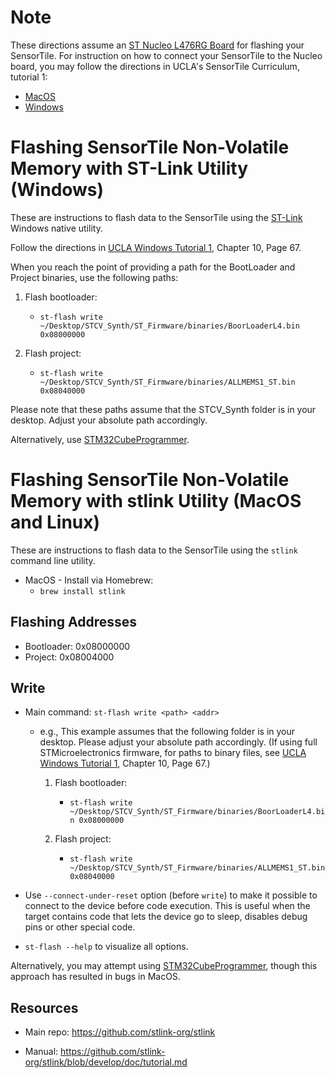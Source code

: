 # Note

These directions assume an [ST Nucleo L476RG Board](https://www.st.com/en/evaluation-tools/nucleo-l476rg.html) for flashing your SensorTile. For instruction on how to connect your SensorTile to the Nucleo board, you may follow the directions in UCLA's SensorTile Curriculum, tutorial 1:

* [MacOS](https://drive.google.com/file/d/1v540B7Kj-gJ9Px35lsvecWksL4ZKAPr_/view)
* [Windows](https://drive.google.com/file/d/1bh39QMUHsFQ8bXTbingEP0JvlwMTbXq4/view)


# Flashing SensorTile Non-Volatile Memory with ST-Link Utility (Windows)

These are instructions to flash data to the SensorTile using the [ST-Link](https://www.st.com/en/development-tools/stsw-link004.html) Windows native utility.

Follow the directions in [UCLA Windows Tutorial 1](https://drive.google.com/file/d/1bh39QMUHsFQ8bXTbingEP0JvlwMTbXq4/view), Chapter 10, Page 67.

When you reach the point of providing a path for the BootLoader and Project binaries, use the following paths:

1. Flash bootloader:
    * `st-flash write ~/Desktop/STCV_Synth/ST_Firmware/binaries/BoorLoaderL4.bin 0x08000000`

2. Flash project:
    * `st-flash write ~/Desktop/STCV_Synth/ST_Firmware/binaries/ALLMEMS1_ST.bin 0x08040000`

Please note that these paths assume that the STCV_Synth folder is in your desktop. Adjust your absolute path accordingly.

Alternatively, use [STM32CubeProgrammer](https://www.st.com/en/development-tools/stm32cubeprog.html).


# Flashing SensorTile Non-Volatile Memory with stlink Utility (MacOS and Linux)

These are instructions to flash data to the SensorTile using the `stlink` command line utility.

* MacOS - Install via Homebrew:
    * `brew install stlink`


## Flashing Addresses

* Bootloader: 0x08000000
* Project: 0x08004000


## Write

* Main command: `st-flash write <path> <addr>`

    * e.g., This example assumes that the following folder is in your desktop. Please adjust your absolute path accordingly. (If using full STMicroelectronics firmware, for paths to binary files, see [UCLA Windows Tutorial 1](https://drive.google.com/file/d/1bh39QMUHsFQ8bXTbingEP0JvlwMTbXq4/view), Chapter 10, Page 67.)

        1. Flash bootloader:
            * `st-flash write ~/Desktop/STCV_Synth/ST_Firmware/binaries/BoorLoaderL4.bin 0x08000000`

        2. Flash project:
            * `st-flash write ~/Desktop/STCV_Synth/ST_Firmware/binaries/ALLMEMS1_ST.bin 0x08040000`

* Use `--connect-under-reset` option (before `write`) to make it possible to connect to the device before code execution. This is useful when the target contains code that lets the device go to sleep, disables debug pins or other special code.

* `st-flash --help` to visualize all options.

Alternatively, you may attempt using [STM32CubeProgrammer](https://www.st.com/en/development-tools/stm32cubeprog.html), though this approach has resulted in bugs in MacOS.

## Resources

* Main repo: https://github.com/stlink-org/stlink

* Manual: https://github.com/stlink-org/stlink/blob/develop/doc/tutorial.md
